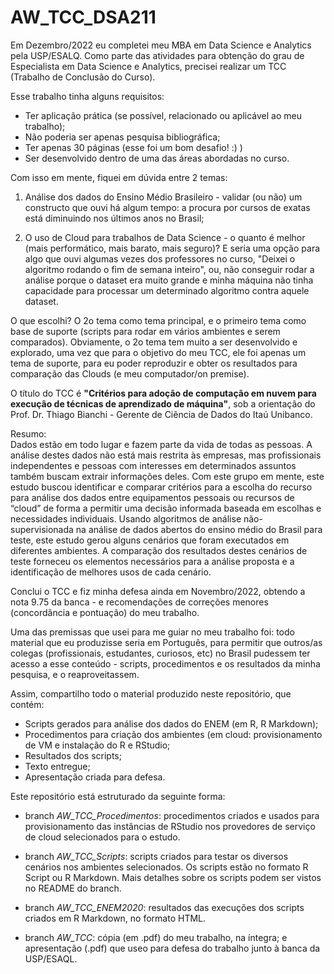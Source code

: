 # AW_TCC_DSA211

Em Dezembro/2022 eu completei meu MBA em Data Science e Analytics pela USP/ESALQ. Como parte das atividades para obtenção do grau de Especialista em Data Science e Analytics, precisei realizar um TCC (Trabalho de Conclusão do Curso).

Esse trabalho tinha alguns requisitos:
- Ter aplicação prática (se possível, relacionado ou aplicável ao meu trabalho);
- Não poderia ser apenas pesquisa bibliográfica;
- Ter apenas 30 páginas (esse foi um bom desafio! :) )
- Ser desenvolvido dentro de uma das áreas abordadas no curso.

Com isso em mente, fiquei em dúvida entre 2 temas:

1. Análise dos dados do Ensino Médio Brasileiro - validar (ou não) um constructo que ouvi há algum tempo: a procura por cursos de exatas está diminuindo nos últimos anos no Brasil;

2. O uso de Cloud para trabalhos de Data Science - o quanto é melhor (mais performático, mais barato, mais seguro)? E seria uma opção para algo que ouvi algumas vezes dos professores no curso, "Deixei o algoritmo rodando o fim de semana inteiro", ou, não conseguir rodar a análise porque o dataset era muito grande e minha máquina não tinha capacidade para processar um determinado algoritmo contra aquele dataset.

O que escolhi? O 2o tema como tema principal, e o primeiro tema como base de suporte (scripts para rodar em vários ambientes e serem comparados). Obviamente, o 2o tema tem muito a ser desenvolvido e explorado, uma vez que para o objetivo do meu TCC, ele foi apenas um tema de suporte, para eu poder reproduzir e obter os resultados para comparação das Clouds (e meu computador/on premise).

O título do TCC é <b>"Critérios para adoção de computação em nuvem para execução de técnicas de aprendizado de máquina"</b>, sob a orientação do Prof. Dr. Thiago Bianchi - Gerente de Ciência de Dados do Itaú Unibanco.

Resumo:<br>
Dados estão em todo lugar e fazem parte da vida de todas as pessoas. A análise destes dados não está mais restrita às empresas, mas profissionais independentes e pessoas com interesses em determinados assuntos também buscam extrair informações deles. Com este grupo em mente, este estudo buscou identificar e comparar critérios para a escolha do recurso para análise dos dados entre equipamentos pessoais ou recursos de “cloud” de forma a permitir uma decisão informada baseada em escolhas e necessidades individuais. Usando algoritmos de análise não-supervisionada na análise de dados abertos do ensino médio do Brasil para teste, este estudo gerou alguns cenários que foram executados em diferentes ambientes. A comparação dos resultados destes cenários de teste forneceu os elementos necessários para a análise proposta e a identificação de melhores usos de cada cenário.

Conclui o TCC e fiz minha defesa ainda em Novembro/2022, obtendo a nota 9.75 da banca - e recomendações de correções menores (concordância e pontuação) do meu trabalho.

Uma das premissas que usei para me guiar no meu trabalho foi: todo material que eu produzisse seria em Português, para permitir que outros/as colegas (profissionais, estudantes, curiosos, etc) no Brasil pudessem ter acesso a esse conteúdo - scripts, procedimentos e os resultados da minha pesquisa, e o reaproveitassem.

Assim, compartilho todo o material produzido neste repositório, que contém:
- Scripts gerados para análise dos dados do ENEM (em R, R Markdown);
- Procedimentos para criação dos ambientes (em cloud: provisionamento de VM e instalação do R e RStudio; 
- Resultados dos scripts;
- Texto entregue;
- Apresentação criada para defesa.


Este repositório está estruturado da seguinte forma:

- branch <i>AW_TCC_Procedimentos</i>: procedimentos criados e usados para provisionamento das instâncias de RStudio nos provedores de serviço de cloud selecionados para o estudo.

- branch <i>AW_TCC_Scripts</i>: scripts criados para testar os diversos cenários nos ambientes selecionados. Os scripts estão no formato R Script ou R Markdown. Mais detalhes sobre os scripts podem ser vistos no README do branch.

- branch <i>AW_TCC_ENEM2020</i>: resultados das execuções dos scripts criados em R Markdown, no formato HTML.

- branch <i>AW_TCC</i>: cópia (em .pdf) do meu trabalho, na íntegra; e apresentação (.pdf) que useo para defesa do trabalho junto à banca da USP/ESAQL.
